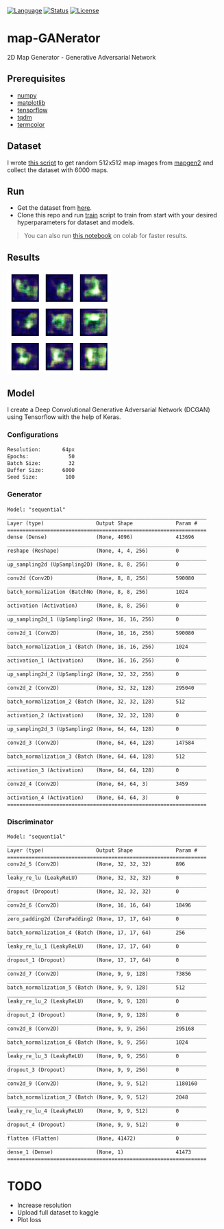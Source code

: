 [![Language](https://img.shields.io/badge/language-python-blue.svg)](https://www.python.org/)
[![Status](https://img.shields.io/badge/framework-tensorflow-orange.svg)](https://github.com/enesdemirag)
[![License](http://img.shields.io/:license-mit-green.svg)](http://enesdemirag.mit-license.org)
# map-GANerator
2D Map Generator - Generative Adversarial Network

## Prerequisites
- [numpy](https://numpy.org/)
- [matplotlib](https://matplotlib.org/)
- [tensorflow](https://www.tensorflow.org/)
- [tqdm](https://github.com/tqdm/tqdm)
- [termcolor](https://pypi.org/project/termcolor/)

## Dataset
I wrote [this script](map-scrapper.py) to get random 512x512 map images from [mapgen2](https://github.com/redblobgames/mapgen2) and collect the dataset with 6000 maps.

## Run
- Get the dataset from [here](https://www.kaggle.com/enesdemirag/mapgen2).
- Clone this repo and run [train](train.py) script to train from start with your desired hyperparameters for dataset and models.
> You can also run [this notebook](mapGAN.ipynb) on colab for faster results.

## Results
![epochs](results.gif)

## Model
I create a Deep Convolutional Generative Adversarial Network (DCGAN) using Tensorflow with the help of Keras.

### Configurations
```
Resolution:       64px
Epochs:             50
Batch Size:         32
Buffer Size:      6000
Seed Size:         100
```

### Generator
```
Model: "sequential"
_________________________________________________________________
Layer (type)                 Output Shape              Param #   
=================================================================
dense (Dense)                (None, 4096)              413696    
_________________________________________________________________
reshape (Reshape)            (None, 4, 4, 256)         0         
_________________________________________________________________
up_sampling2d (UpSampling2D) (None, 8, 8, 256)         0         
_________________________________________________________________
conv2d (Conv2D)              (None, 8, 8, 256)         590080    
_________________________________________________________________
batch_normalization (BatchNo (None, 8, 8, 256)         1024      
_________________________________________________________________
activation (Activation)      (None, 8, 8, 256)         0         
_________________________________________________________________
up_sampling2d_1 (UpSampling2 (None, 16, 16, 256)       0         
_________________________________________________________________
conv2d_1 (Conv2D)            (None, 16, 16, 256)       590080    
_________________________________________________________________
batch_normalization_1 (Batch (None, 16, 16, 256)       1024      
_________________________________________________________________
activation_1 (Activation)    (None, 16, 16, 256)       0         
_________________________________________________________________
up_sampling2d_2 (UpSampling2 (None, 32, 32, 256)       0         
_________________________________________________________________
conv2d_2 (Conv2D)            (None, 32, 32, 128)       295040    
_________________________________________________________________
batch_normalization_2 (Batch (None, 32, 32, 128)       512       
_________________________________________________________________
activation_2 (Activation)    (None, 32, 32, 128)       0         
_________________________________________________________________
up_sampling2d_3 (UpSampling2 (None, 64, 64, 128)       0         
_________________________________________________________________
conv2d_3 (Conv2D)            (None, 64, 64, 128)       147584    
_________________________________________________________________
batch_normalization_3 (Batch (None, 64, 64, 128)       512       
_________________________________________________________________
activation_3 (Activation)    (None, 64, 64, 128)       0         
_________________________________________________________________
conv2d_4 (Conv2D)            (None, 64, 64, 3)         3459      
_________________________________________________________________
activation_4 (Activation)    (None, 64, 64, 3)         0         
=================================================================
```

### Discriminator
```
Model: "sequential"
_________________________________________________________________
Layer (type)                 Output Shape              Param #   
=================================================================
conv2d_5 (Conv2D)            (None, 32, 32, 32)        896       
_________________________________________________________________
leaky_re_lu (LeakyReLU)      (None, 32, 32, 32)        0         
_________________________________________________________________
dropout (Dropout)            (None, 32, 32, 32)        0         
_________________________________________________________________
conv2d_6 (Conv2D)            (None, 16, 16, 64)        18496     
_________________________________________________________________
zero_padding2d (ZeroPadding2 (None, 17, 17, 64)        0         
_________________________________________________________________
batch_normalization_4 (Batch (None, 17, 17, 64)        256       
_________________________________________________________________
leaky_re_lu_1 (LeakyReLU)    (None, 17, 17, 64)        0         
_________________________________________________________________
dropout_1 (Dropout)          (None, 17, 17, 64)        0         
_________________________________________________________________
conv2d_7 (Conv2D)            (None, 9, 9, 128)         73856     
_________________________________________________________________
batch_normalization_5 (Batch (None, 9, 9, 128)         512       
_________________________________________________________________
leaky_re_lu_2 (LeakyReLU)    (None, 9, 9, 128)         0         
_________________________________________________________________
dropout_2 (Dropout)          (None, 9, 9, 128)         0         
_________________________________________________________________
conv2d_8 (Conv2D)            (None, 9, 9, 256)         295168    
_________________________________________________________________
batch_normalization_6 (Batch (None, 9, 9, 256)         1024      
_________________________________________________________________
leaky_re_lu_3 (LeakyReLU)    (None, 9, 9, 256)         0         
_________________________________________________________________
dropout_3 (Dropout)          (None, 9, 9, 256)         0         
_________________________________________________________________
conv2d_9 (Conv2D)            (None, 9, 9, 512)         1180160   
_________________________________________________________________
batch_normalization_7 (Batch (None, 9, 9, 512)         2048      
_________________________________________________________________
leaky_re_lu_4 (LeakyReLU)    (None, 9, 9, 512)         0         
_________________________________________________________________
dropout_4 (Dropout)          (None, 9, 9, 512)         0         
_________________________________________________________________
flatten (Flatten)            (None, 41472)             0         
_________________________________________________________________
dense_1 (Dense)              (None, 1)                 41473     
=================================================================
```

# TODO
- Increase resolution
- Upload full dataset to kaggle
- Plot loss